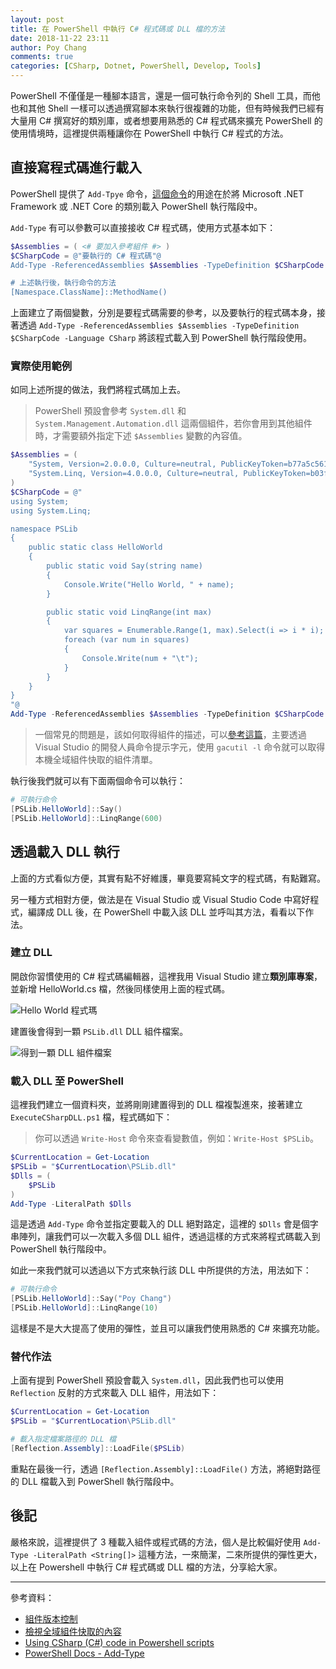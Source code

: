 ```yaml
---
layout: post
title: 在 PowerShell 中執行 C# 程式碼或 DLL 檔的方法
date: 2018-11-22 23:11
author: Poy Chang
comments: true
categories: [CSharp, Dotnet, PowerShell, Develop, Tools]
---
```


PowerShell 不僅僅是一種腳本語言，還是一個可執行命令列的 Shell 工具，而他也和其他 Shell 一樣可以透過撰寫腳本來執行很複雜的功能，但有時候我們已經有大量用 C# 撰寫好的類別庫，或者想要用熟悉的 C# 程式碼來擴充 PowerShell 的使用情境時，這裡提供兩種讓你在 PowerShell 中執行 C# 程式的方法。

## 直接寫程式碼進行載入

PowerShell 提供了 `Add-Tpye` 命令，[這個命令](https://docs.microsoft.com/zh-tw/powershell/module/microsoft.powershell.utility/add-type?view=powershell-6&WT.mc_id=DT-MVP-5003022)的用途在於將 Microsoft .NET Framework 或 .NET Core 的類別載入 PowerShell 執行階段中。

`Add-Type` 有可以參數可以直接接收 C# 程式碼，使用方式基本如下：

```powershell
$Assemblies = ( <# 要加入參考組件 #> )
$CSharpCode = @"要執行的 C# 程式碼"@
Add-Type -ReferencedAssemblies $Assemblies -TypeDefinition $CSharpCode -Language CSharp

# 上述執行後，執行命令的方法
[Namespace.ClassName]::MethodName()
```

上面建立了兩個變數，分別是要程式碼需要的參考，以及要執行的程式碼本身，接著透過 `Add-Type -ReferencedAssemblies $Assemblies -TypeDefinition $CSharpCode -Language CSharp` 將該程式載入到 PowerShell 執行階段使用。

### 實際使用範例

如同上述所提的做法，我們將程式碼加上去。

> PowerShell 預設會參考 `System.dll` 和 `System.Management.Automation.dll` 這兩個組件，若你會用到其他組件時，才需要額外指定下述 `$Assemblies` 變數的內容值。

```powershell
$Assemblies = (
    "System, Version=2.0.0.0, Culture=neutral, PublicKeyToken=b77a5c561934e089, processorArchitecture=MSIL",
    "System.Linq, Version=4.0.0.0, Culture=neutral, PublicKeyToken=b03f5f7f11d50a3a, processorArchitecture=MSIL"
)
$CSharpCode = @"
using System;
using System.Linq;

namespace PSLib
{
    public static class HelloWorld
    {
        public static void Say(string name)
        {
            Console.Write("Hello World, " + name);
        }

        public static void LinqRange(int max)
        {
            var squares = Enumerable.Range(1, max).Select(i => i * i);
            foreach (var num in squares)
            {
                Console.Write(num + "\t");
            }
        }
    }
}
"@
Add-Type -ReferencedAssemblies $Assemblies -TypeDefinition $CSharpCode -Language CSharp
```

> 一個常見的問題是，該如何取得組件的描述，可以[參考這篇](https://docs.microsoft.com/zh-tw/dotnet/framework/app-domains/how-to-view-the-contents-of-the-gac?WT.mc_id=DT-MVP-5003022)，主要透過 Visual Studio 的開發人員命令提示字元，使用 `gacutil -l` 命令就可以取得本機全域組件快取的組件清單。

執行後我們就可以有下面兩個命令可以執行：

```powershell
# 可執行命令
[PSLib.HelloWorld]::Say()
[PSLib.HelloWorld]::LinqRange(600)
```

## 透過載入 DLL 執行

上面的方式看似方便，其實有點不好維護，畢竟要寫純文字的程式碼，有點難寫。

另一種方式相對方便，做法是在 Visual Studio 或 Visual Studio Code 中寫好程式，編譯成 DLL 後，在 PowerShell 中載入該 DLL 並呼叫其方法，看看以下作法。

### 建立 DLL

開啟你習慣使用的 C# 程式碼編輯器，這裡我用 Visual Studio 建立**類別庫專案**，並新增 HelloWorld.cs 檔，然後同樣使用上面的程式碼。

![Hello World 程式瑪](https://i.imgur.com/HDamXmv.png)

建置後會得到一顆 `PSLib.dll` DLL 組件檔案。

![得到一顆 DLL 組件檔案](https://i.imgur.com/89XwP3i.png)

### 載入 DLL 至 PowerShell

這裡我們建立一個資料夾，並將剛剛建置得到的 DLL 檔複製進來，接著建立 `ExecuteCSharpDLL.ps1` 檔，程式碼如下：

> 你可以透過 `Write-Host` 命令來查看變數值，例如：`Write-Host $PSLib`。

```powershell
$CurrentLocation = Get-Location
$PSLib = "$CurrentLocation\PSLib.dll"
$Dlls = (
    $PSLib
)
Add-Type -LiteralPath $Dlls
```

這是透過 `Add-Type` 命令並指定要載入的 DLL 絕對路定，這裡的 `$Dlls` 會是個字串陣列，讓我們可以一次載入多個 DLL 組件，透過這樣的方式來將程式碼載入到 PowerShell 執行階段中。

如此一來我們就可以透過以下方式來執行該 DLL 中所提供的方法，用法如下：

```powershell
# 可執行命令
[PSLib.HelloWorld]::Say("Poy Chang")
[PSLib.HelloWorld]::LinqRange(10)
```

這樣是不是大大提高了使用的彈性，並且可以讓我們使用熟悉的 C# 來擴充功能。

### 替代作法

上面有提到 PowerShell 預設會載入 `System.dll`，因此我們也可以使用 `Reflection` 反射的方式來載入 DLL 組件，用法如下：

```powershell
$CurrentLocation = Get-Location
$PSLib = "$CurrentLocation\PSLib.dll"

# 載入指定檔案路徑的 DLL 檔
[Reflection.Assembly]::LoadFile($PSLib)
```

重點在最後一行，透過 `[Reflection.Assembly]::LoadFile()` 方法，將絕對路徑的 DLL 檔載入到 PowerShell 執行階段中。

## 後記

嚴格來說，這裡提供了 3 種載入組件或程式碼的方法，個人是比較偏好使用 `Add-Type -LiteralPath <String[]>` 這種方法，一來簡潔，二來所提供的彈性更大，以上在 Powershell 中執行 C# 程式碼或 DLL 檔的方法，分享給大家。

---

參考資料：

- [組件版本控制](https://docs.microsoft.com/zh-tw/dotnet/framework/app-domains/assembly-versioning?WT.mc_id=DT-MVP-5003022)
- [檢視全域組件快取的內容](https://docs.microsoft.com/zh-tw/dotnet/framework/app-domains/how-to-view-the-contents-of-the-gac?WT.mc_id=DT-MVP-5003022)
- [Using CSharp (C#) code in Powershell scripts](https://blogs.technet.microsoft.com/stefan_gossner/2010/05/07/using-csharp-c-code-in-powershell-scripts/)
- [PowerShell Docs - Add-Type](https://docs.microsoft.com/zh-tw/powershell/module/microsoft.powershell.utility/add-type?view=powershell-6?WT.mc_id=DT-MVP-5003022)
